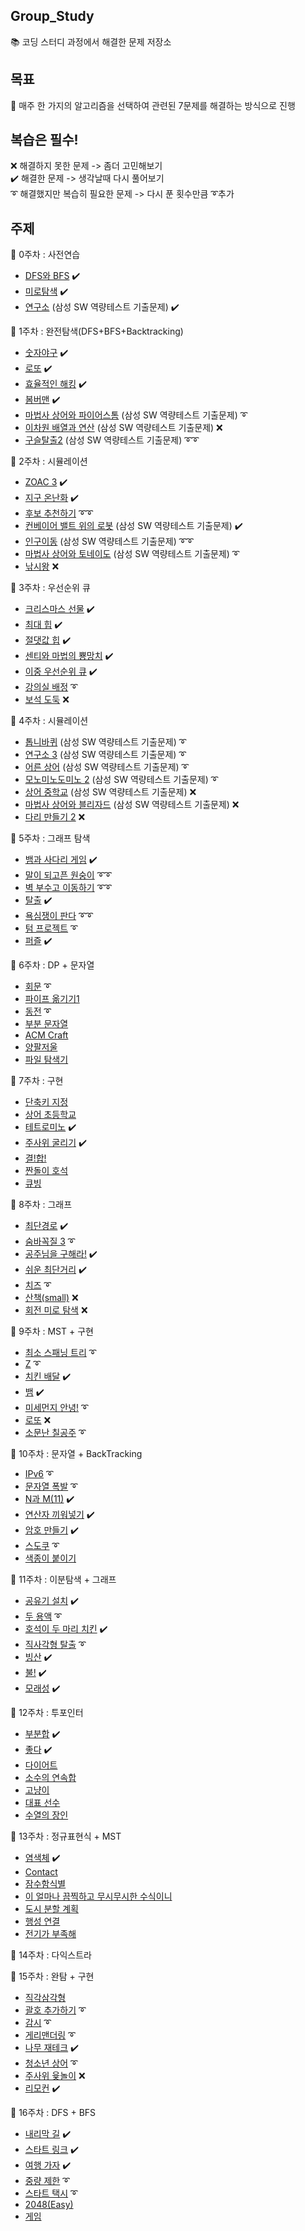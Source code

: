 ## Group_Study
📚 코딩 스터디 과정에서 해결한 문제 저장소

## 목표
🥇 매주 한 가지의 알고리즘을 선택하여 관련된 7문제를 해결하는 방식으로 진행

## 복습은 필수!
❌ 해결하지 못한 문제 -> 좀더 고민해보기\
✔️ 해결한 문제 -> 생각날때 다시 풀어보기\
➰ 해결했지만 복습히 필요한 문제 -> 다시 푼 횟수만큼 ➰추가

## 주제
🔸 0주차 : 사전연습
  - [DFS와 BFS](https://www.acmicpc.net/problem/1260) ✔️
  - [미로탐색](https://www.acmicpc.net/problem/2178) ✔️
  - [연구소](https://www.acmicpc.net/problem/14502) (삼성 SW 역량테스트 기출문제) ✔️

🔹 1주차 : 완전탐색(DFS+BFS+Backtracking)
  - [숫자야구](https://www.acmicpc.net/problem/2503) ✔️
  - [로또](https://www.acmicpc.net/problem/6603) ✔️
  - [효율적인 해킹](https://www.acmicpc.net/problem/1325) ✔️
  - [봄버맨](https://www.acmicpc.net/problem/16918) ✔️
  - [마법사 상어와 파이어스톰](https://www.acmicpc.net/problem/20058) (삼성 SW 역량테스트 기출문제) ➰
  - [이차원 배열과 연산](https://www.acmicpc.net/problem/17140) (삼성 SW 역량테스트 기출문제) ❌
  - [구슬탈출2](https://www.acmicpc.net/problem/13460) (삼성 SW 역량테스트 기출문제) ➰➰

🔸 2주차 : 시뮬레이션
  - [ZOAC 3](https://www.acmicpc.net/problem/20436) ✔️
  - [지구 온난화](https://www.acmicpc.net/problem/5212) ✔️
  - [후보 추천하기](https://www.acmicpc.net/problem/1713) ➰➰
  - [컨베이어 밸트 위의 로봇](https://www.acmicpc.net/problem/20055) (삼성 SW 역량테스트 기출문제) ✔️
  - [인구이동](https://www.acmicpc.net/problem/16234) (삼성 SW 역량테스트 기출문제) ➰➰
  - [마법사 상어와 토네이도](https://www.acmicpc.net/problem/20057) (삼성 SW 역량테스트 기출문제) ➰
  - [낚시왕](https://www.acmicpc.net/problem/17143) ❌

🔹 3주차 : 우선순위 큐
  - [크리스마스 선물](https://www.acmicpc.net/problem/14235) ✔️
  - [최대 힙](https://www.acmicpc.net/problem/11279) ✔️
  - [절댓값 힙](https://www.acmicpc.net/problem/11286) ✔️
  - [센티와 마법의 뿅망치](https://www.acmicpc.net/problem/19638) ✔️
  - [이중 우선순위 큐](https://www.acmicpc.net/problem/7662) ✔️
  - [강의실 배정](https://www.acmicpc.net/problem/11000) ➰
  - [보석 도둑](https://www.acmicpc.net/problem/1202) ❌

🔸 4주차 : 시뮬레이션
  - [톱니바퀴](https://www.acmicpc.net/problem/14891) (삼성 SW 역량테스트 기출문제) ➰
  - [연구소 3](https://www.acmicpc.net/problem/17142) (삼성 SW 역량테스트 기출문제) ➰
  - [어른 상어](https://www.acmicpc.net/problem/19237) (삼성 SW 역량테스트 기출문제) ➰
  - [모노미노도미노 2](https://www.acmicpc.net/problem/20061) (삼성 SW 역량테스트 기출문제) ➰
  - [상어 중학교](https://www.acmicpc.net/problem/21609) (삼성 SW 역량테스트 기출문제) ❌
  - [마법사 상어와 블리자드](https://www.acmicpc.net/problem/21611) (삼성 SW 역량테스트 기출문제) ❌
  - [다리 만들기 2](https://www.acmicpc.net/problem/17472) ❌

🔹 5주차 : 그래프 탐색
  - [뱀과 사다리 게임](https://www.acmicpc.net/problem/16928) ✔️
  - [말이 되고픈 원숭이](https://www.acmicpc.net/problem/1600) ➰➰
  - [벽 부수고 이동하기](https://www.acmicpc.net/problem/2206) ➰➰
  - [탈출](https://www.acmicpc.net/problem/3055) ✔️
  - [욕심쟁이 판다](https://www.acmicpc.net/problem/1937) ➰➰
  - [텀 프로젝트](https://www.acmicpc.net/problem/9466) ➰
  - [퍼즐](https://www.acmicpc.net/problem/1525) ✔️ 

🔸 6주차 : DP + 문자열
  - [회문](https://www.acmicpc.net/problem/17609) ➰
  - [파이프 옮기기1](https://www.acmicpc.net/problem/17070)
  - [동전](https://www.acmicpc.net/problem/9084) ➰
  - [부분 문자열](https://www.acmicpc.net/problem/16916)
  - [ACM Craft](https://www.acmicpc.net/problem/1005)
  - [양팔저울](https://www.acmicpc.net/problem/2629)
  - [파일 탐색기](https://www.acmicpc.net/problem/20210)

🔹 7주차 : 구현  
  - [단축키 지정](https://www.acmicpc.net/problem/1283)   
  - [상어 초등학교](https://www.acmicpc.net/problem/21608)  
  - [테트로미노](https://www.acmicpc.net/problem/14500) ✔️
  - [주사위 굴리기](https://www.acmicpc.net/problem/14499) ✔️
  - [결!합!](https://www.acmicpc.net/problem/16722)  
  - [짠돌이 호석](https://www.acmicpc.net/problem/21277)  
  - [큐빙](https://www.acmicpc.net/problem/5373)  
  
🔸 8주차 : 그래프

  - [최단경로](https://www.acmicpc.net/problem/1753) ✔️
  - [숨바꼭질 3](https://www.acmicpc.net/problem/13549) ➰
  - [공주님을 구해라!](https://www.acmicpc.net/problem/17836) ✔️
  - [쉬운 최단거리](https://www.acmicpc.net/problem/14940) ✔️
  - [치즈](https://www.acmicpc.net/problem/2638) ➰
  - [산책(small)](https://www.acmicpc.net/problem/22868) ❌
  - [회전 미로 탐색](https://www.acmicpc.net/problem/22949) ❌

🔹 9주차 : MST + 구현  
  
  - [최소 스패닝 트리](https://www.acmicpc.net/group/practice/12546/10) ➰
  - [Z](https://www.acmicpc.net/problem/1074) ➰
  - [치킨 배달](https://www.acmicpc.net/problem/15686) ✔️
  - [뱀](https://www.acmicpc.net/problem/3190) ✔️
  - [미세먼지 안녕!](https://www.acmicpc.net/problem/17144) ➰
  - [로또](https://www.acmicpc.net/problem/1726) ❌
  - [소문난 칠공주](https://www.acmicpc.net/problem/1941) ➰

🔸 10주차 : 문자열 + BackTracking

  - [IPv6](https://www.acmicpc.net/problem/3107) ➰
  - [문자열 폭발](https://www.acmicpc.net/problem/9935) ➰
  - [N과 M(11)](https://www.acmicpc.net/problem/15665) ✔️
  - [연산자 끼워넣기](https://www.acmicpc.net/problem/14888) ✔️
  - [암호 만들기](https://www.acmicpc.net/problem/1759) ✔️
  - [스도쿠](https://www.acmicpc.net/problem/2580) ➰
  - [색종이 붙이기](https://www.acmicpc.net/problem/17136)

🔹 11주차 : 이분탐색 + 그래프

  - [공유기 설치](https://www.acmicpc.net/problem/2110) ✔️
  - [두 용액](https://www.acmicpc.net/problem/2470) ➰
  - [호석이 두 마리 치킨](https://www.acmicpc.net/problem/21278) ✔️
  - [직사각형 탈출](https://www.acmicpc.net/problem/16973) ➰
  - [빙산](https://www.acmicpc.net/problem/2573) ✔️
  - [불!](https://www.acmicpc.net/problem/4179) ✔️
  - [모래성](https://www.acmicpc.net/problem/10711) ✔️

🔸 12주차 : 투포인터

  - [부분합](https://www.acmicpc.net/problem/1806) ✔️
  - [좋다](https://www.acmicpc.net/problem/1253) ✔️
  - [다이어트](https://www.acmicpc.net/problem/1484)
  - [소수의 연속합](https://www.acmicpc.net/problem/1644)
  - [고냥이](https://www.acmicpc.net/problem/16472)
  - [대표 선수](https://www.acmicpc.net/problem/2461)
  - [수열의 장인](https://www.acmicpc.net/problem/10885)

🔹 13주차 : 정규표현식 + MST
  
  - [염색체](https://www.acmicpc.net/problem/9342) ✔️
  - [Contact](https://www.acmicpc.net/problem/1013)
  - [잠수함식별](https://www.acmicpc.net/problem/2671)
  - [이 얼마나 끔찍하고 무시무시한 수식이니](https://www.acmicpc.net/problem/23629)
  - [도시 분할 계획](https://www.acmicpc.net/problem/1647)
  - [행성 연결](https://www.acmicpc.net/problem/16398)
  - [전기가 부족해](https://www.acmicpc.net/problem/10423)

🔸 14주차 : 다익스트라

🔹 15주차 : 완탐 + 구현

  - [직각삼각형](https://www.acmicpc.net/problem/1711)
  - [괄호 추가하기](https://www.acmicpc.net/problem/16637) ➰
  - [감시](https://www.acmicpc.net/problem/15683) ➰
  - [게리맨더링](https://www.acmicpc.net/problem/17471) ➰
  - [나무 재테크](https://www.acmicpc.net/problem/16235) ✔️
  - [청소년 상어](https://www.acmicpc.net/problem/19236) ➰
  - [주사위 윷놀이](https://www.acmicpc.net/problem/17825) ❌
  - [리모컨](https://www.acmicpc.net/problem/1107) ✔️

🔸 16주차 : DFS + BFS

  - [내리막 길](https://www.acmicpc.net/problem/1520) ✔️
  - [스타트 링크](https://www.acmicpc.net/problem/5014) ✔️
  - [여행 가자](https://www.acmicpc.net/problem/1976) ✔️
  - [중량 제한](https://www.acmicpc.net/problem/1939) ➰
  - [스타트 택시](https://www.acmicpc.net/problem/19238) ➰
  - [2048(Easy)](https://www.acmicpc.net/problem/12100)
  - [게임](https://www.acmicpc.net/problem/1103)
